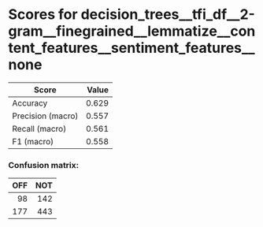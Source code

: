 # Scores for decision_trees__tfi_df__2-gram__finegrained__lemmatize__content_features__sentiment_features__none
|      Score      |Value|
|-----------------|----:|
|Accuracy         |0.629|
|Precision (macro)|0.557|
|Recall (macro)   |0.561|
|F1 (macro)       |0.558|

### Confusion matrix:
|OFF|NOT|
|--:|--:|
| 98|142|
|177|443|

